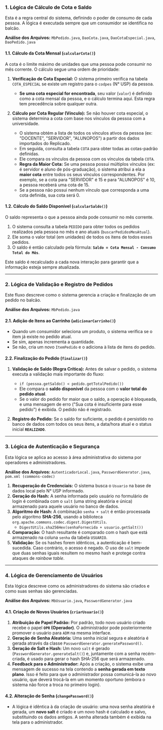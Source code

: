 ### **1. Lógica de Cálculo de Cota e Saldo**

Esta é a regra central do sistema, definindo o poder de consumo de cada pessoa. A lógica é executada sempre que um consumidor se identifica no balcão.

**Análise dos Arquivos:** `MbPedido.java`, `DaoCota.java`, `DaoCotaEspecial.java`, `DaoPedido.java`

#### **1.1. Cálculo da Cota Mensal (`calcularCota()`)**

A cota é o limite máximo de unidades que uma pessoa pode consumir no mês corrente. O cálculo segue uma ordem de prioridade:

1.  **Verificação de Cota Especial:** O sistema primeiro verifica na tabela `COTA_ESPECIAL` se existe um registro para o `codpes` (N° USP) da pessoa.
    *   **Se uma cota especial for encontrada**, seu valor (`valor`) é definido como a cota mensal da pessoa, e o cálculo termina aqui. Esta regra tem precedência sobre qualquer outra.

2.  **Cálculo por Cota Regular (Vínculo):** Se não houver cota especial, o sistema determina a cota com base nos vínculos da pessoa com a universidade.
    *   O sistema obtém a lista de todos os vínculos ativos da pessoa (ex: "DOCENTE", "SERVIDOR", "ALUNOPOS") a partir dos dados importados do Replicado.
    *   Em seguida, consulta a tabela `COTA` para obter todas as cotas-padrão definidas.
    *   Ele compara os vínculos da pessoa com os vínculos da tabela `COTA`.
    *   **Regra da Maior Cota:** Se uma pessoa possui múltiplos vínculos (ex: é servidor e aluno de pós-graduação), o sistema atribui a ela a **maior cota** entre todos os seus vínculos correspondentes. Por exemplo, se a cota para "SERVIDOR" é 15 e para "ALUNOPOS" é 10, a pessoa receberá uma cota de 15.
    *   Se a pessoa não possui nenhum vínculo que corresponda a uma cota definida, sua cota será 0.

#### **1.2. Cálculo do Saldo Disponível (`calcularSaldo()`)**

O saldo representa o que a pessoa ainda pode consumir no mês corrente.

1.  O sistema consulta a tabela `PEDIDO` para obter todos os pedidos realizados pela pessoa no mês e ano atuais (`buscarPedidosMesAtual`).
2.  Ele soma o valor total (em unidades) de todos os itens de todos esses pedidos.
3.  O saldo é então calculado pela fórmula: **`Saldo = Cota Mensal - Consumo Total do Mês`**.

Este saldo é recalculado a cada nova interação para garantir que a informação esteja sempre atualizada.

---

### **2. Lógica de Validação e Registro de Pedidos**

Este fluxo descreve como o sistema gerencia a criação e finalização de um pedido no balcão.

**Análise dos Arquivos:** `MbPedido.java`

#### **2.1. Adição de Itens ao Carrinho (`adicionarCarrinho()`)**

*   Quando um consumidor seleciona um produto, o sistema verifica se o item já existe no pedido atual.
*   Se sim, apenas incrementa a quantidade.
*   Se não, cria um novo `ItemPedido` e o adiciona à lista de itens do pedido.

#### **2.2. Finalização do Pedido (`finalizar()`)**

1.  **Validação de Saldo (Regra Crítica):** Antes de salvar o pedido, o sistema executa a validação mais importante do fluxo:
    *   `if (pessoa.getSaldo() < pedido.getTotalPedido())`
    *   Ele compara o **saldo disponível** da pessoa com o **valor total do pedido atual**.
    *   Se o valor do pedido for maior que o saldo, a operação é bloqueada, e uma mensagem de erro ("Sua cota é insuficiente para esse pedido") é exibida. O pedido não é registrado.

2.  **Registro do Pedido:** Se o saldo for suficiente, o pedido é persistido no banco de dados com todos os seus itens, a data/hora atual e o status inicial **`REALIZADO`**.

---

### **3. Lógica de Autenticação e Segurança**

Esta lógica se aplica ao acesso à área administrativa do sistema por operadores e administradores.

**Análise dos Arquivos:** `AutenticadorLocal.java`, `PasswordGenerator.java`, `pom.xml (commons-codec)`

1.  **Recuperação de Credenciais:** O sistema busca o `Usuario` na base de dados local pelo N° USP informado.
2.  **Geração do Hash:** A senha informada pelo usuário no formulário de login é combinada com o `salt` (uma string aleatória e única) armazenado para aquele usuário no banco de dados.
3.  **Algoritmo de Hash:** A combinação `senha + salt` é então processada pelo algoritmo **SHA-256**, usando a biblioteca `org.apache.commons.codec.digest.DigestUtils`.
    *   `DigestUtils.sha256Hex(senhaFornecida + usuario.getSalt())`
4.  **Comparação:** O hash resultante é comparado com o hash que está armazenado na coluna `senha` da tabela `USUARIO`.
5.  **Validação:** Se os hashes forem idênticos, a autenticação é bem-sucedida. Caso contrário, o acesso é negado. O uso de `salt` impede que duas senhas iguais resultem no mesmo hash e protege contra ataques de *rainbow table*.

---

### **4. Lógica de Gerenciamento de Usuários**

Esta lógica descreve como os administradores do sistema são criados e como suas senhas são gerenciadas.

**Análise dos Arquivos:** `MbUsuario.java`, `PasswordGenerator.java`

#### **4.1. Criação de Novos Usuários (`criarUsuario()`)**

1.  **Atribuição de Papel Padrão:** Por padrão, todo novo usuário criado recebe o papel **`OPR` (Operador)**. O administrador pode posteriormente promover o usuário para `ADM` na mesma interface.
2.  **Geração de Senha Aleatória:** Uma senha inicial segura e aleatória é gerada através da classe `PasswordGenerator.generatePassword()`.
3.  **Geração de Salt e Hash:** Um novo `salt` é gerado (`PasswordGenerator.generateSalt()`) e, juntamente com a senha recém-criada, é usado para gerar o hash SHA-256 que será armazenado.
4.  **Feedback para o Administrador:** Após a criação, o sistema exibe uma mensagem de sucesso na tela contendo a **senha gerada em texto plano**. Isso é feito para que o administrador possa comunicá-la ao novo usuário, que deverá trocá-la em um momento oportuno (embora o sistema não force a troca no primeiro login).

#### **4.2. Alteração de Senha (`changePassword()`)**

*   A lógica é idêntica à da criação de usuário: uma nova senha aleatória é gerada, um **novo salt** é criado e um novo hash é calculado e salvo, substituindo os dados antigos. A senha alterada também é exibida na tela para o administrador.